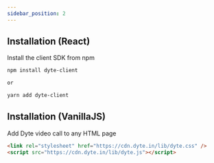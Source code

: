```yaml
---
sidebar_position: 2
---
```


## Installation (React)

Install the client SDK from npm

```bash
npm install dyte-client

or

yarn add dyte-client
```

## Installation (VanillaJS)

Add Dyte video call to any HTML page

```html
<link rel="stylesheet" href="https://cdn.dyte.in/lib/dyte.css" />
<script src="https://cdn.dyte.in/lib/dyte.js"></script>
```